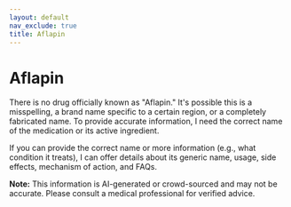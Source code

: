 ```yaml
---
layout: default
nav_exclude: true
title: Aflapin
---
```


# Aflapin

There is no drug officially known as "Aflapin."  It's possible this is a misspelling, a brand name specific to a certain region, or a completely fabricated name.  To provide accurate information, I need the correct name of the medication or its active ingredient.

If you can provide the correct name or more information (e.g., what condition it treats), I can offer details about its generic name, usage, side effects, mechanism of action, and FAQs.


**Note:** This information is AI-generated or crowd-sourced and may not be accurate. Please consult a medical professional for verified advice.